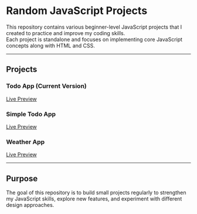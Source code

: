 # Random JavaScript Projects

This repository contains various beginner-level JavaScript projects that I created to practice and improve my coding skills.  
Each project is standalone and focuses on implementing core JavaScript concepts along with HTML and CSS.  

---

## Projects

### Todo App (Current Version)
[Live Preview](https://todo-app-lake-one-75.vercel.app/)

### Simple Todo App
[Live Preview](https://to-do-psi-weld.vercel.app/)

### Weather App
[Live Preview](https://weather-app-nine-theta-13.vercel.app/)

---

## Purpose
The goal of this repository is to build small projects regularly to strengthen my JavaScript skills, explore new features, and experiment with different design approaches.
